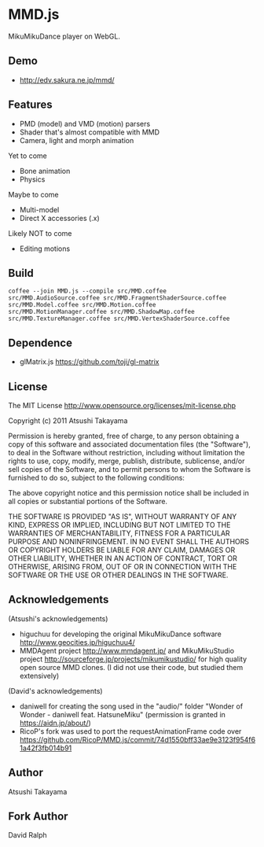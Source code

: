 # MMD.js

MikuMikuDance player on WebGL.

## Demo

- http://edv.sakura.ne.jp/mmd/

## Features

- PMD (model) and VMD (motion) parsers
- Shader that's almost compatible with MMD
- Camera, light and morph animation

Yet to come

- Bone animation
- Physics

Maybe to come

- Multi-model
- Direct X accessories (.x)

Likely NOT to come

- Editing motions

## Build

```
coffee --join MMD.js --compile src/MMD.coffee src/MMD.AudioSource.coffee src/MMD.FragmentShaderSource.coffee src/MMD.Model.coffee src/MMD.Motion.coffee src/MMD.MotionManager.coffee src/MMD.ShadowMap.coffee src/MMD.TextureManager.coffee src/MMD.VertexShaderSource.coffee
```

## Dependence

- glMatrix.js <https://github.com/toji/gl-matrix>

## License

The MIT License <http://www.opensource.org/licenses/mit-license.php>

Copyright (c) 2011 Atsushi Takayama

Permission is hereby granted, free of charge, to any person obtaining a copy of this software and associated documentation files (the "Software"), to deal in the Software without restriction, including without limitation the rights to use, copy, modify, merge, publish, distribute, sublicense, and/or sell copies of the Software, and to permit persons to whom the Software is furnished to do so, subject to the following conditions:

The above copyright notice and this permission notice shall be included in all copies or substantial portions of the Software.

THE SOFTWARE IS PROVIDED "AS IS", WITHOUT WARRANTY OF ANY KIND, EXPRESS OR IMPLIED, INCLUDING BUT NOT LIMITED TO THE WARRANTIES OF MERCHANTABILITY, FITNESS FOR A PARTICULAR PURPOSE AND NONINFRINGEMENT. IN NO EVENT SHALL THE AUTHORS OR COPYRIGHT HOLDERS BE LIABLE FOR ANY CLAIM, DAMAGES OR OTHER LIABILITY, WHETHER IN AN ACTION OF CONTRACT, TORT OR OTHERWISE, ARISING FROM, OUT OF OR IN CONNECTION WITH THE SOFTWARE OR THE USE OR OTHER DEALINGS IN THE SOFTWARE.

## Acknowledgements
(Atsushi's acknowledgements)
- higuchuu for developing the original MikuMikuDance software <http://www.geocities.jp/higuchuu4/>
- MMDAgent project <http://www.mmdagent.jp/> and MikuMikuStudio project <http://sourceforge.jp/projects/mikumikustudio/> for high quality open source MMD clones. (I did not use their code, but studied them extensively)

(David's acknowledgements)
- daniwell for creating the song used in the "audio/" folder "Wonder of Wonder - daniwell feat. HatsuneMiku" (permission is granted in <https://aidn.jp/about/>)
- RicoP's fork was used to port the requestAnimationFrame code over <https://github.com/RicoP/MMD.js/commit/74d1550bff33ae9e3123f954f61a42f3fb014b91>

## Author

Atsushi Takayama

## Fork Author

David Ralph
